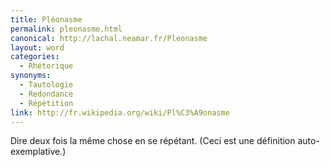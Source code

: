 ```yaml
---
title: Pléonasme
permalink: pleonasme.html
canonical: http://lachal.neamar.fr/Pleonasme
layout: word
categories:
  - Rhétorique
synonyms:
  - Tautologie
  - Redondance
  - Répétition
link: http://fr.wikipedia.org/wiki/Pl%C3%A9onasme
---
```


Dire deux fois la même chose en se répétant. (Ceci est une définition auto-exemplative.)

